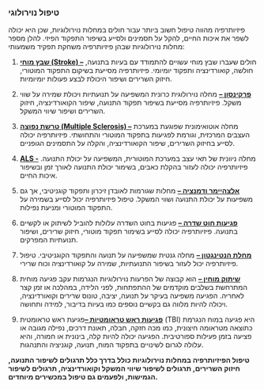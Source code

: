 ### טיפול נוירולוגי
פיזיותרפיה מהווה טיפול חשוב ביותר עבור חולים במחלות נוירולוגיות, שכן היא יכולה לשפר את איכות החיים, להקל על תסמינים ולסייע בשיפור התפקוד הפיזי. להלן מספר מחלות נוירולוגיות שבהן פיזיותרפיה משחקת תפקיד משמעותי:


1.	[**שבץ מוחי (Stroke) –**](https://ramphysiotherapy-32d22.web.app/docStroke.html) חולים שעברו שבץ מוחי עשויים להתמודד עם בעיות בתנועה, חולשה, קואורדינציה ותפקוד יומיומי. פיזיותרפיה מסייעת בשיקום התפקוד המוטורי, חיזוק השרירים ושיפור היכולת לבצע פעולות יומיומיות.

2.	[**פרקינסון –**](https://ramphysiotherapy-32d22.web.app/docParkinson.html) מחלה נוירולוגית כרונית המשפיעה על תנועתיות ויכולת שמירה על שווי משקל. פיזיותרפיה מסייעת בשיפור תפקוד התנועה, שיפור הקואורדינציה, חיזוק השרירים ושיפור שיווי המשקל.

3.	[**טרשת נפוצה (Multiple Sclerosis) –**](https://ramphysiotherapy-32d22.web.app/docSclerosis.html) מחלה אוטואימונית שפוגעת במערכת העצבים המרכזית, וגורמת לפגיעות בתפקוד המוטורי והתחושתי. פיזיותרפיה יכולה לסייע בחיזוק השרירים, שיפור הקואורדינציה, והקלה על התסמינים הגופניים.
4. [**ALS -**](https://ramphysiotherapy-32d22.web.app/docALS.html)  מחלה ניוונית של תאי עצב במערכת המוטורית, המשפיעה על יכולת התנועה. פיזיותרפיה יכולה לעזור בהקלת כאבים, בשימור יכולת התנועה לאורך זמן ובשיפור איכות החיים.

5.	[**אלצהיימר ודמנציה –**](https://ramphysiotherapy-32d22.web.app/docDementia.html) מחלות שגורמות לאובדן זיכרון ותפקוד קוגניטיבי, אך גם משפיעות על יכולת התנועה ושווי המשקל. טיפול פיזיותרפיה יכול לסייע בשמירה על התפקוד המוטורי ומניעת נפילות.

6.	[**פגיעות חוט שדרה –**](https://ramphysiotherapy-32d22.web.app/docSpinal.html) פגיעות בחוט השדרה עלולות להוביל לשיתוק או לקשיים בתנועה. פיזיותרפיה יכולה לסייע בשימור תפקוד מוטורי, חיזוק שרירים, ושיפור תנועתיות המפרקים.

7.	[**מחלת הנטינגטון –**](https://ramphysiotherapy-32d22.web.app/docHuntington.html) מחלה גנטית שמשפיעה על תנועה והתפקוד הקוגניטיבי. טיפול פיזיותרפיה יכול לעזור בשיפור התנועתיות, שמירה על קואורדינציה וכוח שרירי.

8.	[**שיתוק מוחין –**](https://ramphysiotherapy-32d22.web.app/docCP.html) הוא קבוצה של הפרעות נוירולוגיות הנגרמות עקב פגיעה מוחית המתרחשת בשלבים מוקדמים של ההתפתחות, לפני הלידה, במהלכה או זמן קצר לאחריה. הפגיעה משפיעה בעיקר על תנועה, יציבה, טונוס שרירים וקואורדינציה, ויכולה להיות מלווה גם בקשיים נוספים כמו בעיות בדיבור, למידה ותחושה.
   
8.	[**פגיעות ראש טראומטיות  –**](https://ramphysiotherapy-32d22.web.app/docTBI.html)פגיעת ראש טראומטית (TBI) היא פגיעה במוח הנגרמת כתוצאה מטראומה חיצונית, כמו מכה חזקה, חבלה, תאונת דרכים, נפילה מגובה או פציעה בזמן פעילות ספורטיבית.
הפגיעה יכולה להיות קלה, בינונית או חמורה, והיא עלולה לגרום לשינויים בתפקוד המוח, תנועה, קוגניציה והתנהגות.

   
**טיפול הפיזיותרפיה במחלות נוירולוגיות כולל בדרך כלל תרגולים לשיפור התנועה, חיזוק השרירים, תרגולים לשיפור שיווי המשקל וקואורדינציה, תרגולים לשיפור הגמישות, ולפעמים גם טיפול במכשירים מיוחדים.**
